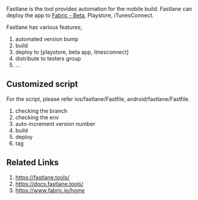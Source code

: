 Fastlane is the tool provides automation for the mobile build.
Fastlane can deploy the app to [Fabric - Beta](https://www.fabric.io/home), Playstore, iTunesConnect. 

Fastlane has various features; 

1. automated version bump
2. build 
3. deploy to [playstore, beta app, itnesconnect]
4. distribute to testers group
5. ...

## Customized script

For the script, please refer ios/fastlane/Fastfile, android/fastlane/Fastfile.

1. checking the branch
2. checking the env
3. auto-increment version number
4. build
5. deploy
6. tag

## Related Links

1. https://fastlane.tools/
2. https://docs.fastlane.tools/
3. https://www.fabric.io/home